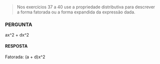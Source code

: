 > Nos exercícios 37 a 40 use a propriedade distributiva para descrever a forma fatorada ou a forma expandida da expressão dada.

### PERGUNTA

ax^2 + dx^2

#### RESPOSTA

Fatorada: (a + d)x^2
